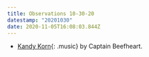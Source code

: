 ```yaml
---
title: Observations 10-30-20
datestamp: "20201030"
date: 2020-11-05T16:08:03.844Z
---
```

- [Kandy Korn](https://www.youtube.com/watch?v=Bh9AzbGsK2o){: .music} by Captain Beefheart.